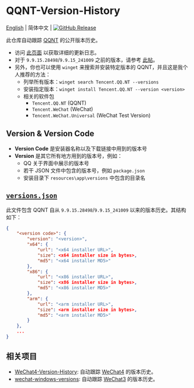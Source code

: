 # QQNT-Version-History

[English](README.md) | 简体中文 | [![GitHub Release](https://img.shields.io/github/v/release/PRO-2684/qqnt-version-history?display_name=release&label=QQ&logo=qq&color=1EBAFC)](https://github.com/PRO-2684/qqnt-version-history/releases/latest)

此仓库自动跟踪 [QQNT](https://im.qq.com/pcqq/index.shtml) 的公开版本历史。

- 访问 [此页面](https://im.qq.com/pcqq/support.html) 以获取详细的更新日志。
- 对于 `9.9.15.28498`/`9.9.15_241009` 之前的版本，请参考 [此帖](https://bbs.pcbeta.com/forum.php?mod=viewthread&tid=1969561)。
- 另外，你也可以使用 `winget` 来搜索并安装特定版本的 QQNT，并且这是我个人推荐的方法：
    - 列举所有版本：`winget search Tencent.QQ.NT --versions`
    - 安装指定版本：`winget install Tencent.QQ.NT --version <version>`
    - 相关的软件包
        - `Tencent.QQ.NT` (QQNT)
        - `Tencent.WeChat` (WeChat)
        - `Tencent.WeChat.Universal` (WeChat Test Version)

## Version & Version Code

- **Version Code** 是安装器名称以及下载链接中用到的版本号
- **Version** 是其它所有地方用到的版本号，例如：
    - QQ 关于界面中展示的版本号
    - 若干 JSON 文件中包含的版本号，例如 `package.json`
    - 安装目录下 `resources\app\versions` 中包含的目录名

## [`versions.json`](./versions.json)

此文件包含 QQNT 自从 `9.9.15.28498`/`9.9.15_241009` 以来的版本历史。其结构如下：

```json
{
    "<version code>": {
        "version": "<version>",
        "x64": {
            "url": "<x64 installer URL>",
            "size": <x64 installer size in bytes>,
            "md5": "<x64 installer MD5>"
        },
        "x86": {
            "url": "<x86 installer URL>",
            "size": <x86 installer size in bytes>,
            "md5": "<x86 installer MD5>"
        },
        "arm": {
            "url": "<arm installer URL>",
            "size": <arm installer size in bytes>,
            "md5": "<arm installer MD5>"
        }
    },
    ...
}
```

## 相关项目

- [WeChat4-Version-History](https://github.com/PRO-2684/WeChat4-Version-History): 自动跟踪 [WeChat4](https://pc.weixin.qq.com/) 的版本历史。
- [wechat-windows-versions](https://github.com/tom-snow/wechat-windows-versions): 自动跟踪 [WeChat3](https://pc.weixin.qq.com/) 的版本历史。
